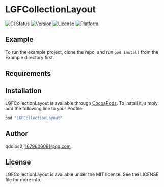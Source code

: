 # LGFCollectionLayout

[![CI Status](http://img.shields.io/travis/qddios2/LGFCollectionLayout.svg?style=flat)](https://travis-ci.org/qddios2/LGFCollectionLayout)
[![Version](https://img.shields.io/cocoapods/v/LGFCollectionLayout.svg?style=flat)](http://cocoapods.org/pods/LGFCollectionLayout)
[![License](https://img.shields.io/cocoapods/l/LGFCollectionLayout.svg?style=flat)](http://cocoapods.org/pods/LGFCollectionLayout)
[![Platform](https://img.shields.io/cocoapods/p/LGFCollectionLayout.svg?style=flat)](http://cocoapods.org/pods/LGFCollectionLayout)

## Example

To run the example project, clone the repo, and run `pod install` from the Example directory first.

## Requirements

## Installation

LGFCollectionLayout is available through [CocoaPods](http://cocoapods.org). To install
it, simply add the following line to your Podfile:

```ruby
pod "LGFCollectionLayout"
```

## Author

qddios2, 1679606091@qq.com

## License

LGFCollectionLayout is available under the MIT license. See the LICENSE file for more info.
